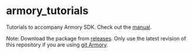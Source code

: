 # armory_tutorials

Tutorials to accompany Armory SDK. Check out the [manual](https://github.com/armory3d/armory/wiki).

Note: Download the package from [releases](https://github.com/armory3d/armory_tutorials/releases). Only use the latest revision of this repository if you are using [git Armory](https://github.com/armory3d/armory/wiki/gitversion).
